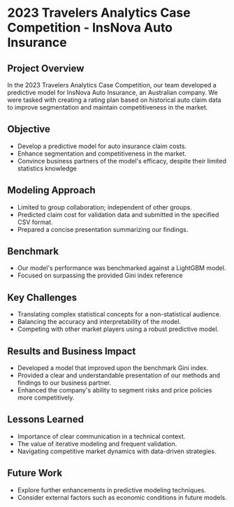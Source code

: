 <h1><b> 2023 Travelers Analytics Case Competition - InsNova Auto Insurance </b></h1>


<h2><b> Project Overview</b></h2>
<p>In the 2023 Travelers Analytics Case Competition, our team developed a predictive model for InsNova Auto Insurance, an Australian company. We were tasked with creating a rating plan based on historical auto claim data to improve segmentation and maintain competitiveness in the market.</p>

<h2><b>Objective</b></h2>
<ul>
  <li>Develop a predictive model for auto insurance claim costs.</li>
  <li>Enhance segmentation and competitiveness in the market.</li>
  <li>Convince business partners of the model's efficacy, despite their limited statistics knowledge</li>
</ul>

<h2><b>Modeling Approach</b></h2>
<ul>
  <li>Limited to group collaboration; independent of other groups.</li>
  <li>Predicted claim cost for validation data and submitted in the specified CSV format.</li>
  <li>Prepared a concise presentation summarizing our findings.</li>
  
</ul>

<h2><b>Benchmark</b></h2>
<ul>
  <li>Our model's performance was benchmarked against a LightGBM model.</li>
  <li>Focused on surpassing the provided Gini index reference</li>
</ul>

<h2><b>Key Challenges</b></h2>
<ul>
  <li>Translating complex statistical concepts for a non-statistical audience.</li>
  <li>Balancing the accuracy and interpretability of the model.</li>
  <li>Competing with other market players using a robust predictive model.</li>
</ul>

<h2><b>Results and Business Impact</b></h2>
<ul>
  <li>Developed a model that improved upon the benchmark Gini index.</li>
  <li>Provided a clear and understandable presentation of our methods and findings to our business partner.</li>
  <li>Enhanced the company's ability to segment risks and price policies more competitively.</li>
</ul>

<h2>Lessons Learned</h2>
<ul>
  <li>Importance of clear communication in a technical context.</li>
  <li>The value of iterative modeling and frequent validation.</li>
  <li>Navigating competitive market dynamics with data-driven strategies.</li>
</ul>

<h2><b>Future Work</b></h2>
<ul>
  <li>Explore further enhancements in predictive modeling techniques.</li>
  <li>Consider external factors such as economic conditions in future models.</li>
</ul>


